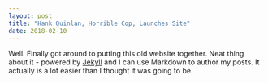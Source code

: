 ```yaml
---
layout: post
title: "Hank Quinlan, Horrible Cop, Launches Site"
date: 2018-02-10
---
```


Well. Finally got around to putting this old website together. Neat thing about it - powered by [Jekyll](http://jekyllrb.com) and I can use Markdown to author my posts. It actually is a lot easier than I thought it was going to be.